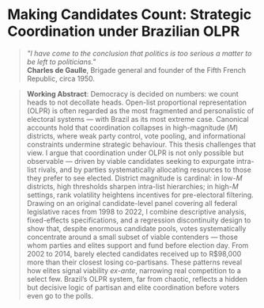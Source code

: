 # Making Candidates Count: Strategic Coordination under Brazilian OLPR

> *"I have come to the conclusion that politics is too serious a matter to be left to politicians."* <br>
> **Charles de Gaulle**, Brigade general and founder of the Fifth French Republic, circa 1950.

> **Working Abstract**: Democracy is decided on numbers: we count heads to not decollate heads. Open-list proportional representation (OLPR) is often regarded as the most fragmented and personalistic of electoral systems — with Brazil as its most extreme case. Canonical accounts hold that coordination collapses in high-magnitude ($M$) districts, where weak party control, vote pooling, and informational constraints undermine strategic behaviour. This thesis challenges that view. I argue that coordination under OLPR is not only possible but observable — driven by viable candidates seeking to expurgate intra-list rivals, and by parties systematically allocating resources to those they prefer to see elected. District magnitude is cardinal: in low-$M$ districts, high thresholds sharpen intra-list hierarchies; in high-$M$ settings, rank volatility heightens incentives for pre-electoral filtering. Drawing on an original candidate-level panel covering all federal legislative races from 1998 to 2022, I combine descriptive analysis, fixed-effects specifications, and a regression discontinuity design to show that, despite enormous candidate pools, votes systematically concentrate around a small subset of viable contenders — those whom parties and elites support and fund before election day. From 2002 to 2014, barely elected candidates received up to R\$98,000 more than their closest losing co-partisans. These patterns reveal how elites signal viability *ex-ante*, narrowing real competition to a select few. Brazil’s OLPR system, far from chaotic, reflects a hidden but decisive logic of partisan and elite coordination before voters even go to the polls.

 

